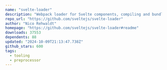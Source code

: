 ```yaml
---
name: "svelte-loader"
description: "Webpack loader for Svelte components, compiling and bundling."
repo_url: "https://github.com/sveltejs/svelte-loader"
author: "Nico Rehwaldt"
homepage: "https://github.com/sveltejs/svelte-loader#readme"
downloads: 37553
dependents: 88
updated: "2024-10-09T21:13:47.738Z"
github_stars: 600
tags: 
  - tooling
  - preprocessor
---
```

